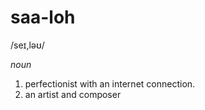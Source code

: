 # saa-loh
/seɪ,ləʊ/

_noun_
1. perfectionist with an internet connection.
2. an artist and composer
